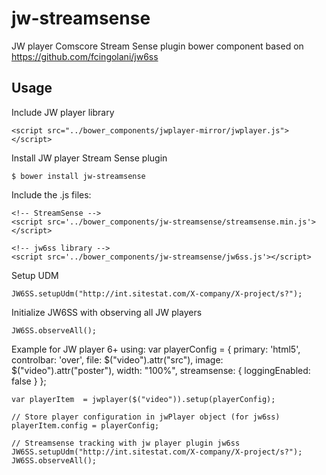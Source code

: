 # jw-streamsense
JW player Comscore Stream Sense plugin bower component based on https://github.com/fcingolani/jw6ss

Usage
-----

Include JW player library

    <script src="../bower_components/jwplayer-mirror/jwplayer.js"></script>

Install JW player Stream Sense plugin

    $ bower install jw-streamsense

Include the .js files:

    <!-- StreamSense -->
    <script src='../bower_components/jw-streamsense/streamsense.min.js'></script>

    <!-- jw6ss library -->
    <script src='../bower_components/jw-streamsense/jw6ss.js'></script>

Setup UDM

    JW6SS.setupUdm("http://int.sitestat.com/X-company/X-project/s?");

Initialize JW6SS with observing all JW players

    JW6SS.observeAll();

Example for JW player 6+ using:
    var playerConfig = {
        primary: 'html5',
        controlbar: 'over',
        file: $("video").attr("src"),
        image: $("video").attr("poster"),
        width: "100%",
        streamsense: {
            loggingEnabled: false
        }
    };

    var playerItem  = jwplayer($("video")).setup(playerConfig);

    // Store player configuration in jwPlayer object (for jw6ss)
    playerItem.config = playerConfig;

    // Streamsense tracking with jw player plugin jw6ss
    JW6SS.setupUdm("http://int.sitestat.com/X-company/X-project/s?");
    JW6SS.observeAll();


